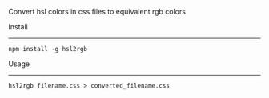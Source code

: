 Convert hsl colors in css files to equivalent rgb colors

Install
_______

	npm install -g hsl2rgb

Usage
_____

	hsl2rgb filename.css > converted_filename.css


